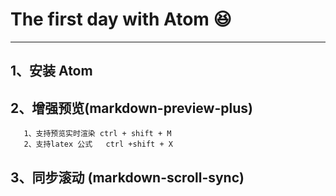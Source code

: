 # The first day with Atom :laughing:
---
## 1、安装 Atom
## 2、增强预览(markdown-preview-plus)
       1、支持预览实时渲染 ctrl + shift + M
       2、支持latex 公式   ctrl +shift + X
## 3、同步滚动 (markdown-scroll-sync)   
